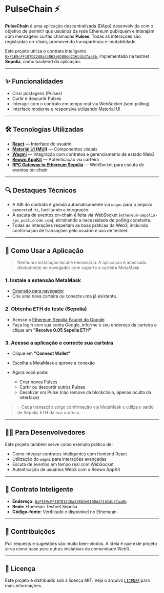 # PulseChain ⚡

**PulseChain** é uma aplicação descentralizada (DApp) desenvolvida com o objetivo de permitir que usuários da rede Ethereum publiquem e interajam com mensagens curtas chamadas **Pulses**. Todas as interações são registradas on-chain, promovendo transparência e imutabilidade.

Este projeto utiliza o contrato inteligente [`0xF1E9cFF187D12d8a33862e0108dd216Cdb37aa0b`](https://sepolia.etherscan.io/address/0xF1E9cFF187D12d8a33862e0108dd216Cdb37aa0b), implementado na testnet **Sepolia**, como backend da aplicação.

---

## ✨ Funcionalidades

* Criar postagens (Pulses)
* Curtir e descurtir Pulses
* Interagir com o contrato em tempo real via WebSocket (sem polling)
* Interface moderna e responsiva utilizando Material UI

---

## 🛠️ Tecnologias Utilizadas

* **[React](https://reactjs.org/)** — Interface do usuário
* **[Material UI (MUI)](https://mui.com/)** — Componentes visuais
* **[Wagmi](https://wagmi.sh/)** — Integração com contratos e gerenciamento de estado Web3
* **[Reown AppKit](https://cloud.reown.com/app)** — Autenticação via carteira
* **[RPC Gateway to Ethereum Sepolia](https://ethereum-sepolia-rpc.publicnode.com//)** — WebSocket para escuta de eventos on-chain

---

## 🔍 Destaques Técnicos

* A ABI do contrato é gerada automaticamente via `wagmi` para o arquivo `generated.ts`, facilitando a integração.
* A escuta de eventos on-chain é feita via WebSocket (`ethereum-sepolia-rpc.publicnode.com`), eliminando a necessidade de polling constante.
* Todas as interações respeitam as boas práticas da Web3, incluindo confirmação de transações pelo usuário e uso de testnet.

---

## 🚀 Como Usar a Aplicação

> Nenhuma instalação local é necessária. A aplicação é acessada diretamente no navegador com suporte à carteira MetaMask.

### 1. Instale a extensão MetaMask

* [Extensão para navegador](https://metamask.io/download)
* Crie uma nova carteira ou conecte uma já existente.

### 2. Obtenha ETH de teste (Sepolia)

* Acesse o [Ethereum Sepolia Faucet do Google](https://cloud.google.com/application/web3/faucet/ethereum/sepolia)
* Faça login com sua conta Google, informe o seu endereço da carteira e clique em **"Receive 0.05 Sepolia ETH"**

### 3. Acesse a aplicação e conecte sua carteira

* Clique em **"Connect Wallet"**
* Escolha a MetaMask e aprove a conexão
* Agora você pode:

    * Criar novos Pulses
    * Curtir ou descurtir outros Pulses
    * Desativar um Pulse (não remove da blockchain, apenas oculta da interface)

> 💡 Cada transação exige confirmação via MetaMask e utiliza o saldo de Sepolia ETH da sua carteira.

---

## 👨‍💻 Para Desenvolvedores

Este projeto também serve como exemplo prático de:

* Como integrar contratos inteligentes com frontend React
* Utilização do `wagmi` para interações avançadas
* Escuta de eventos em tempo real com WebSocket
* Autenticação de usuários Web3 com o Reown AppKit

---

## 📜 Contrato Inteligente

* **Endereço:** [`0xF1E9cFF187D12d8a33862e0108dd216Cdb37aa0b`](https://sepolia.etherscan.io/address/0xF1E9cFF187D12d8a33862e0108dd216Cdb37aa0b)
* **Rede:** Ethereum Testnet Sepolia
* **Código-fonte:** Verificado e disponível no Etherscan

---

## 🤝 Contribuições

Pull requests e sugestões são muito bem-vindos. A ideia é que este projeto sirva como base para outras iniciativas da comunidade Web3.

---

## 🧾 Licença

Este projeto é distribuído sob a licença MIT. Veja o arquivo [`LICENSE`](./LICENSE) para mais informações.